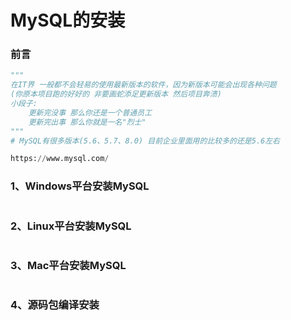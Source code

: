 # MySQL的安装

### 前言

```python
"""
在IT界 一般都不会轻易的使用最新版本的软件，因为新版本可能会出现各种问题
(你原本项目跑的好好的 非要画蛇添足更新版本 然后项目奔溃)
小段子:
	更新完没事 那么你还是一个普通员工
	更新完出事 那么你就是一名"烈士"
"""
# MySQL有很多版本(5.6、5.7、8.0) 目前企业里面用的比较多的还是5.6左右

https://www.mysql.com/
```

### 1、Windows平台安装MySQL

```

```



### 2、Linux平台安装MySQL

```

```



### 3、Mac平台安装MySQL

```

```



### 4、源码包编译安装

```

```



